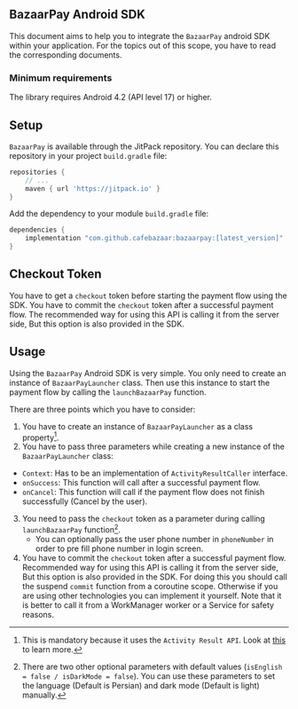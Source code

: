 ## BazaarPay Android SDK

This document aims to help you to integrate the `BazaarPay` android SDK within your application. For
the topics out of this scope, you have to read the corresponding documents.

### Minimum requirements

The library requires Android 4.2 (API level 17) or higher.

## Setup

`BazaarPay` is available through the JitPack repository. You can declare this repository in your
project `build.gradle` file:

```groovy
repositories {
    // ...
    maven { url 'https://jitpack.io' }
}
```

Add the dependency to your module `build.gradle` file:

```groovy
dependencies {
    implementation "com.github.cafebazaar:bazaarpay:[latest_version]"
}
```

## Checkout Token

You have to get a `checkout` token before starting the payment flow using the SDK. You have to
commit the `checkout` token after a successful payment flow. The recommended way for using this API
is calling it from the server side, But this option is also provided in the SDK.

## Usage

Using the `BazaarPay` Android SDK is very simple. You only need to create an instance
of `BazaarPayLauncher` class. Then use this instance to start the payment flow by calling
the `launchBazaarPay` function.

There are three points which you have to consider:

1. You have to create an instance of `BazaarPayLauncher` as a class property[^1].
2. You have to pass three parameters while creating a new instance of the `BazaarPayLauncher` class:

* `Context`: Has to be an implementation of `ActivityResultCaller` interface.
* `onSuccess`: This function will call after a successful payment flow.
* `onCancel`: This function will call if the payment flow does not finish successfully (Cancel by
  the user).

3. You need to pass the `checkout` token as a parameter during calling `launchBazaarPay`
   function[^2].
   * You can optionally pass the user phone number in `phoneNumber` in order to pre fill phone
     number in login screen.
4. You have to commit the `checkout` token after a successful payment flow. Recommended way for
   using this API is calling it from the server side, But this option is also provided in the SDK.
   For doing this you should call the suspend `commit` function from a coroutine scope. Otherwise if
   you are using other technologies you can implement it yourself. Note that
   it is better to call it from a WorkManager worker or a Service for safety reasons.

[^1]: This is mandatory because it uses the `Activity Result API`. Look
at [this](https://developer.android.com/training/basics/intents/result) to learn more.

[^2]: There are two other optional parameters with default
values (`isEnglish = false / isDarkMode = false`). You can use these parameters to set the
language (Default is Persian) and dark mode (Default is light) manually.
